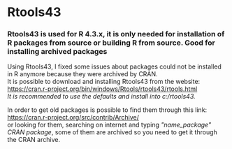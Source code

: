# Rtools43
### Rtools43 is used for R 4.3.x, it is only needed for installation of R packages from source or building R from source. Good for installing archived packages

Using Rtools43, I fixed some issues about packages could not be installed in R anymore because they were archived by CRAN. <br>
It is possible to download and installing Rtools43 from the website: https://cran.r-project.org/bin/windows/Rtools/rtools43/rtools.html <br>
*It is recommended to use the defaults and install into c:/rtools43.*

In order to get old packages is possible to find them through this link: https://cran.r-project.org/src/contrib/Archive/ <br> or looking for them, searching on internet and typing *"name_package" CRAN package*, some of them are archived so you need to get it through the CRAN archive.
